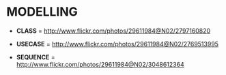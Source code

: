 # MODELLING #

  * **CLASS** = http://www.flickr.com/photos/29611984@N02/2797160820

  * **USECASE** = http://www.flickr.com/photos/29611984@N02/2769513995

  * **SEQUENCE** = http://www.flickr.com/photos/29611984@N02/3048612364